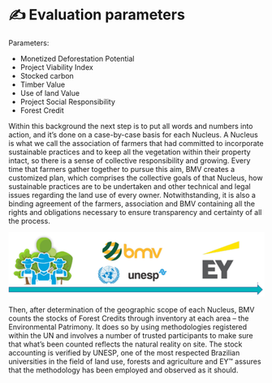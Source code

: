 # ✍ Evaluation parameters

Parameters:

* Monetized Deforestation Potential
* Project Viability Index
* Stocked carbon
* Timber Value
* Use of land Value
* Project Social Responsibility
* Forest Credit

Within this background the next step is to put all words and numbers into action, and it’s done on a case-by-case basis for each Nucleus. A Nucleus is what we call the association of farmers that had committed to incorporate sustainable practices and to keep all the vegetation within their property intact, so there is a sense of collective responsibility and growing. Every time that farmers gather together to pursue this aim, BMV creates a customized plan, which comprises the collective goals of that Nucleus, how sustainable practices are to be undertaken and other technical and legal issues regarding the land use of every owner. Notwithstanding, it is also a binding agreement of the farmers, association and BMV containing all the rights and obligations necessary to ensure transparency and certainty of all the process.

![](<../.gitbook/assets/image (15).png>)

Then, after determination of the geographic scope of each Nucleus, BMV counts the stocks of Forest Credits through inventory at each area – the Environmental Patrimony. It does so by using methodologies registered within the UN and involves a number of trusted participants to make sure that what’s been counted reflects the natural reality on site. The stock accounting is verified by UNESP, one of the most respected Brazilian universities in the field of land use, forests and agriculture and EY™ assures that the methodology has been employed and observed as it should.
